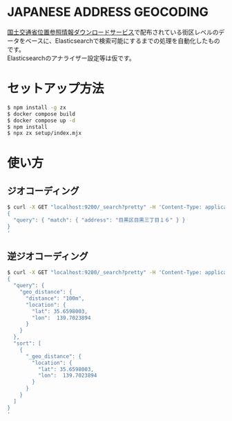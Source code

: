 # JAPANESE ADDRESS GEOCODING

[国土交通省位置参照情報ダウンロードサービス](https://nlftp.mlit.go.jp/isj/index.html)で配布されている街区レベルのデータをベースに、Elasticsearchで検索可能にするまでの処理を自動化したものです。  
Elasticsearchのアナライザー設定等は仮です。

# セットアップ方法

```sh
$ npm install -g zx
$ docker compose build
$ docker compose up -d
$ npm install
$ npx zx setup/index.mjx
```

# 使い方

## ジオコーディング
```sh
$ curl -X GET "localhost:9200/_search?pretty" -H 'Content-Type: application/json' -d'
{
  "query": { "match": { "address": "目黒区目黒三丁目１６" } }
}
'
```


## 逆ジオコーディング
```sh
$ curl -X GET "localhost:9200/_search?pretty" -H 'Content-Type: application/json' -d'
{
  "query": {
    "geo_distance": {
      "distance": "100m",
      "location": {
        "lat": 35.6598003,
        "lon":  139.7023894
      }
    }
  },
  "sort": [
    {
      "_geo_distance": {
        "location": {
          "lat": 35.6598003,
          "lon":  139.7023894
        }
      }
    }
  ]
}
'
```

